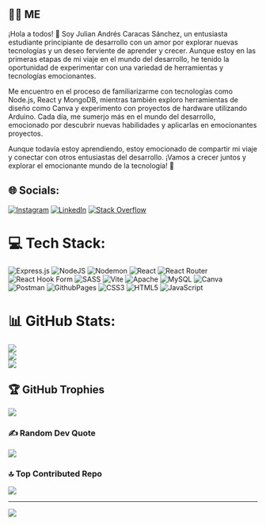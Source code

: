 
## 👨‍💻 ME

¡Hola a todos! 👋 Soy Julian Andrés Caracas Sánchez, un entusiasta estudiante principiante de desarrollo con un amor por explorar nuevas tecnologías y un deseo ferviente de aprender y crecer. Aunque estoy en las primeras etapas de mi viaje en el mundo del desarrollo, he tenido la oportunidad de experimentar con una variedad de herramientas y tecnologías emocionantes.

Me encuentro en el proceso de familiarizarme con tecnologías como Node.js, React y MongoDB, mientras también exploro herramientas de diseño como Canva y experimento con proyectos de hardware utilizando Arduino. Cada día, me sumerjo más en el mundo del desarrollo, emocionado por descubrir nuevas habilidades y aplicarlas en emocionantes proyectos.

Aunque todavía estoy aprendiendo, estoy emocionado de compartir mi viaje y conectar con otros entusiastas del desarrollo. ¡Vamos a crecer juntos y explorar el emocionante mundo de la tecnología! 🚀



## 🌐 Socials:
 [![Instagram](https://img.shields.io/badge/Instagram-%23E4405F.svg?logo=Instagram&logoColor=white)](https://instagram.com/https://www.instagram.com/?utm_source=pwa_homescreen&__pwa=1) [![LinkedIn](https://img.shields.io/badge/LinkedIn-%230077B5.svg?logo=linkedin&logoColor=white)](https://linkedin.com/in/https://www.linkedin.com/in/julian-andres-caracas-sanchez-23886b237/) [![Stack Overflow](https://img.shields.io/badge/-Stackoverflow-FE7A16?logo=stack-overflow&logoColor=white)](https://stackoverflow.com/users/https://stackoverflow.com/users/20442355/julian-andres-caracas-sanchez) 
# 💻 Tech Stack:
 ![Express.js](https://img.shields.io/badge/express.js-%23404d59.svg?style=for-the-badge&logo=express&logoColor=%2361DAFB) ![NodeJS](https://img.shields.io/badge/node.js-6DA55F?style=for-the-badge&logo=node.js&logoColor=white) ![Nodemon](https://img.shields.io/badge/NODEMON-%23323330.svg?style=for-the-badge&logo=nodemon&logoColor=%BBDEAD) ![React](https://img.shields.io/badge/react-%2320232a.svg?style=for-the-badge&logo=react&logoColor=%2361DAFB)  ![React Router](https://img.shields.io/badge/React_Router-CA4245?style=for-the-badge&logo=react-router&logoColor=white) ![React Hook Form](https://img.shields.io/badge/React%20Hook%20Form-%23EC5990.svg?style=for-the-badge&logo=reacthookform&logoColor=white)  ![SASS](https://img.shields.io/badge/SASS-hotpink.svg?style=for-the-badge&logo=SASS&logoColor=white) ![Vite](https://img.shields.io/badge/vite-%23646CFF.svg?style=for-the-badge&logo=vite&logoColor=white) ![Apache](https://img.shields.io/badge/apache-%23D42029.svg?style=for-the-badge&logo=apache&logoColor=white) ![MySQL](https://img.shields.io/badge/mysql-%2300000f.svg?style=for-the-badge&logo=mysql&logoColor=white)  ![Canva](https://img.shields.io/badge/Canva-%2300C4CC.svg?style=for-the-badge&logo=Canva&logoColor=white)  ![Postman](https://img.shields.io/badge/Postman-FF6C37?style=for-the-badge&logo=postman&logoColor=white) ![GithubPages](https://img.shields.io/badge/github%20pages-121013?style=for-the-badge&logo=github&logoColor=white) ![CSS3](https://img.shields.io/badge/css3-%231572B6.svg?style=for-the-badge&logo=css3&logoColor=white) ![HTML5](https://img.shields.io/badge/html5-%23E34F26.svg?style=for-the-badge&logo=html5&logoColor=white) ![JavaScript](https://img.shields.io/badge/javascript-%23323330.svg?style=for-the-badge&logo=javascript&logoColor=%23F7DF1E) 
# 📊 GitHub Stats:
![](https://github-readme-stats.vercel.app/api?username=julianandrescaracas0623&theme=highcontrast&hide_border=false&include_all_commits=false&count_private=false)<br/>
![](https://github-readme-streak-stats.herokuapp.com/?user=julianandrescaracas0623&theme=highcontrast&hide_border=false)<br/>
![](https://github-readme-stats.vercel.app/api/top-langs/?username=julianandrescaracas0623&theme=highcontrast&hide_border=false&include_all_commits=false&count_private=false&layout=compact)

## 🏆 GitHub Trophies
![](https://github-profile-trophy.vercel.app/?username=julianandrescaracas0623&theme=onestar&no-frame=false&no-bg=false&margin-w=4)

### ✍️ Random Dev Quote
![](https://quotes-github-readme.vercel.app/api?type=horizontal&theme=tokyonight)

### 🔝 Top Contributed Repo
![](https://github-contributor-stats.vercel.app/api?username=julianandrescaracas0623&limit=5&theme=onestar&combine_all_yearly_contributions=true)

---
[![](https://visitcount.itsvg.in/api?id=julianandrescaracas0623&label=Profile%20Views&color=12&icon=6&pretty=false)](https://visitcount.itsvg.in)

<!-- Proudly created with GPRM ( https://gprm.itsvg.in ) -->
